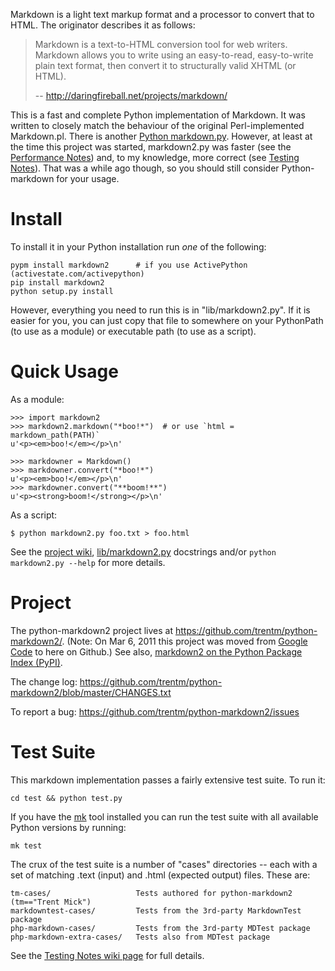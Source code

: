 Markdown is a light text markup format and a processor to convert that to HTML.
The originator describes it as follows:

> Markdown is a text-to-HTML conversion tool for web writers.
> Markdown allows you to write using an easy-to-read, 
> easy-to-write plain text format, then convert it to 
> structurally valid XHTML (or HTML).
>
> -- <http://daringfireball.net/projects/markdown/>

This is a fast and complete Python implementation of Markdown. It was written to
closely match the behaviour of the original Perl-implemented Markdown.pl. There
is another [Python
markdown.py](http://www.freewisdom.org/projects/python-markdown/). However, at
least at the time this project was started, markdown2.py was faster (see the
[Performance
Notes](https://github.com/trentm/python-markdown2/wiki/Performance-Notes)) and,
to my knowledge, more correct (see [Testing
Notes](https://github.com/trentm/python-markdown2/wiki/Testing-Notes)).
That was a while ago though, so you should still consider Python-markdown for
your usage.


# Install

To install it in your Python installation run *one* of the following:

    pypm install markdown2      # if you use ActivePython (activestate.com/activepython)
    pip install markdown2
    python setup.py install

However, everything you need to run this is in "lib/markdown2.py". If it is
easier for you, you can just copy that file to somewhere on your PythonPath
(to use as a module) or executable path (to use as a script).


# Quick Usage

As a module:

    >>> import markdown2
    >>> markdown2.markdown("*boo!*")  # or use `html = markdown_path(PATH)`
    u'<p><em>boo!</em></p>\n'

    >>> markdowner = Markdown()
    >>> markdowner.convert("*boo!*")
    u'<p><em>boo!</em></p>\n'
    >>> markdowner.convert("**boom!**")
    u'<p><strong>boom!</strong></p>\n'

As a script:

    $ python markdown2.py foo.txt > foo.html

See the [project wiki](https://github.com/trentm/python-markdown2/wiki),
[lib/markdown2.py](https://github.com/trentm/python-markdown2/blob/master/lib/markdown2.py)
docstrings and/or `python markdown2.py --help` for more details.


# Project

The python-markdown2 project lives at
<https://github.com/trentm/python-markdown2/>.  (Note: On Mar 6, 2011 this
project was moved from [Google Code](http://code.google.com/p/python-markdown2)
to here on Github.) See also, [markdown2 on the Python Package Index
(PyPI)](http://pypi.python.org/pypi/markdown2).

The change log: <https://github.com/trentm/python-markdown2/blob/master/CHANGES.txt>

To report a bug: <https://github.com/trentm/python-markdown2/issues>


# Test Suite

This markdown implementation passes a fairly extensive test suite. To run it:

    cd test && python test.py

If you have the [mk](https://github.com/ActiveState/mk) tool installed you can
run the test suite with all available Python versions by running:

    mk test

The crux of the test suite is a number of "cases" directories -- each with a
set of matching .text (input) and .html (expected output) files. These are:

    tm-cases/                   Tests authored for python-markdown2 (tm=="Trent Mick")
    markdowntest-cases/         Tests from the 3rd-party MarkdownTest package
    php-markdown-cases/         Tests from the 3rd-party MDTest package
    php-markdown-extra-cases/   Tests also from MDTest package

See the [Testing Notes wiki
page](https://github.com/trentm/python-markdown2/wiki/Testing-Notes) for full
details.
